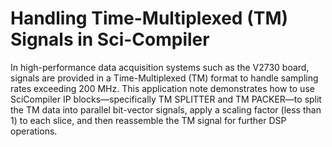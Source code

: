 # Handling Time-Multiplexed (TM) Signals in Sci-Compiler 

In high-performance data acquisition systems such as the V2730 board, signals are provided in a Time-Multiplexed (TM) format to handle sampling rates exceeding 200 MHz. This application note demonstrates how to use SciCompiler IP blocks—specifically TM SPLITTER and TM PACKER—to split the TM data into parallel bit-vector signals, apply a scaling factor (less than 1) to each slice, and then reassemble the TM signal for further DSP operations.